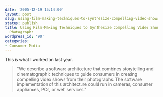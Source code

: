 ```yaml
---
date: '2005-12-19 15:14:00'
layout: post
slug: using-film-making-techniques-to-synthesize-compelling-video-shows-from-consumer-photographs
status: publish
title: Using Film-Making Techniques to Synthesize Compelling Video Shows from Consumer
  Photographs
wordpress_id: '90'
categories:
- Consumer Media
---
```


This is what I worked on last year.

> "We describe a software architecture that combines storytelling and cinematographic techniques to guide consumers in creating compelling video shows from their photographs. The software implementation of this architecture could run in cameras, consumer appliances, PCs, or web services."
